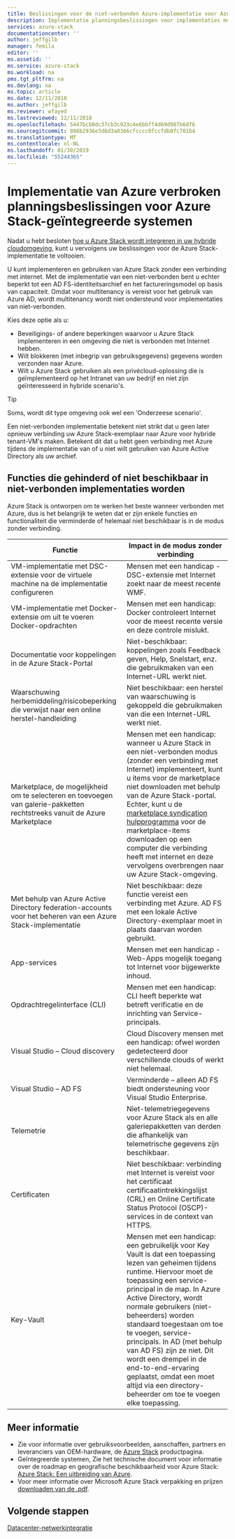 ```yaml
---
title: Beslissingen voor de niet-verbonden Azure-implementatie voor Azure Stack-geïntegreerde systemen | Microsoft Docs
description: Implementatie planningsbeslissingen voor implementaties met meerdere knooppunten verbonden met een Azure Stack Azure bepalen.
services: azure-stack
documentationcenter: ''
author: jeffgilb
manager: femila
editor: ''
ms.assetid: ''
ms.service: azure-stack
ms.workload: na
pms.tgt_pltfrm: na
ms.devlang: na
ms.topic: article
ms.date: 12/11/2018
ms.author: jeffgilb
ms.reviewer: wfayed
ms.lastreviewed: 12/11/2018
ms.openlocfilehash: 5447bcb0dc37cb3c923c4e6bbff4d69d987b6df6
ms.sourcegitcommit: 898b2936e3d6d3a8366cfcccc0fccfdb0fc781b4
ms.translationtype: MT
ms.contentlocale: nl-NL
ms.lasthandoff: 01/30/2019
ms.locfileid: "55244365"
---
```

# <a name="azure-disconnected-deployment-planning-decisions-for-azure-stack-integrated-systems"></a>Implementatie van Azure verbroken planningsbeslissingen voor Azure Stack-geïntegreerde systemen
Nadat u hebt besloten [hoe u Azure Stack wordt integreren in uw hybride cloudomgeving](azure-stack-connection-models.md), kunt u vervolgens uw beslissingen voor de Azure Stack-implementatie te voltooien.

U kunt implementeren en gebruiken van Azure Stack zonder een verbinding met internet. Met de implementatie van een niet-verbonden bent u echter beperkt tot een AD FS-identiteitsarchief en het factureringsmodel op basis van capaciteit. Omdat voor multitenancy is vereist voor het gebruik van Azure AD, wordt multitenancy wordt niet ondersteund voor implementaties van niet-verbonden. 

Kies deze optie als u:
- Beveiligings- of andere beperkingen waarvoor u Azure Stack implementeren in een omgeving die niet is verbonden met Internet hebben.
- Wilt blokkeren (met inbegrip van gebruiksgegevens) gegevens worden verzonden naar Azure.
- Wilt u Azure Stack gebruiken als een privécloud-oplossing die is geïmplementeerd op het Intranet van uw bedrijf en niet zijn geïnteresseerd in hybride scenario's.

> [!TIP]
> Soms, wordt dit type omgeving ook wel een 'Onderzeese scenario'.

Een niet-verbonden implementatie betekent niet strikt dat u geen later opnieuw verbinding uw Azure Stack-exemplaar naar Azure voor hybride tenant-VM's maken. Betekent dit dat u hebt geen verbinding met Azure tijdens de implementatie van of u niet wilt gebruiken van Azure Active Directory als uw archief.

## <a name="features-that-are-impaired-or-unavailable-in-disconnected-deployments"></a>Functies die gehinderd of niet beschikbaar in niet-verbonden implementaties worden 
Azure Stack is ontworpen om te werken het beste wanneer verbonden met Azure, dus is het belangrijk te weten dat er zijn enkele functies en functionaliteit die verminderde of helemaal niet beschikbaar is in de modus zonder verbinding. 

|Functie|Impact in de modus zonder verbinding|
|-----|-----|
|VM-implementatie met DSC-extensie voor de virtuele machine na de implementatie configureren|Mensen met een handicap - DSC-extensie met Internet zoekt naar de meest recente WMF.|
|VM-implementatie met Docker-extensie om uit te voeren Docker-opdrachten|Mensen met een handicap: Docker controleert Internet voor de meest recente versie en deze controle mislukt.|
|Documentatie voor koppelingen in de Azure Stack-Portal|Niet-beschikbaar: koppelingen zoals Feedback geven, Help, Snelstart, enz. die gebruikmaken van een Internet-URL werkt niet.|
|Waarschuwing herbemiddeling/risicobeperking die verwijst naar een online herstel-handleiding|Niet beschikbaar: een herstel van waarschuwing is gekoppeld die gebruikmaken van die een Internet-URL werkt niet.|
|Marketplace, de mogelijkheid om te selecteren en toevoegen van galerie-pakketten rechtstreeks vanuit de Azure Marketplace|Mensen met een handicap: wanneer u Azure Stack in een niet-verbonden modus (zonder een verbinding met Internet) implementeert, kunt u items voor de marketplace niet downloaden met behulp van de Azure Stack-portal. Echter, kunt u de [marketplace syndication hulpprogramma](https://docs.microsoft.com/azure/azure-stack/azure-stack-download-azure-marketplace-item#download-marketplace-items-in-a-disconnected-or-a-partially-connected-scenario-with-limited-internet-connectivity) voor de marketplace-items downloaden op een computer die verbinding heeft met internet en deze vervolgens overbrengen naar uw Azure Stack-omgeving.|
|Met behulp van Azure Active Directory federation-accounts voor het beheren van een Azure Stack-implementatie|Niet beschikbaar: deze functie vereist een verbinding met Azure. AD FS met een lokale Active Directory-exemplaar moet in plaats daarvan worden gebruikt.|
|App-services|Mensen met een handicap - Web-Apps mogelijk toegang tot Internet voor bijgewerkte inhoud.|
|Opdrachtregelinterface (CLI)|Mensen met een handicap: CLI heeft beperkte wat betreft verificatie en de inrichting van Service-principals.|
|Visual Studio – Cloud discovery|Cloud Discovery mensen met een handicap: ofwel worden gedetecteerd door verschillende clouds of werkt niet helemaal.|
|Visual Studio – AD FS|Verminderde – alleen AD FS biedt ondersteuning voor Visual Studio Enterprise.
Telemetrie|Niet-telemetriegegevens voor Azure Stack als en alle galeriepakketten van derden die afhankelijk van telemetrische gegevens zijn beschikbaar.|
|Certificaten|Niet beschikbaar: verbinding met Internet is vereist voor het certificaat certificaatintrekkingslijst (CRL) en Online Certificate Status Protocol (OSCP)-services in de context van HTTPS.|
|Key-Vault|Mensen met een handicap: een gebruikelijk voor Key Vault is dat een toepassing lezen van geheimen tijdens runtime. Hiervoor moet de toepassing een service-principal in de map. In Azure Active Directory, wordt normale gebruikers (niet-beheerders) worden standaard toegestaan om toe te voegen, service-principals. In AD (met behulp van AD FS) zijn ze niet. Dit wordt een drempel in de end-to-end-ervaring geplaatst, omdat een moet altijd via een directory-beheerder om toe te voegen elke toepassing.| 

## <a name="learn-more"></a>Meer informatie
- Zie voor informatie over gebruiksvoorbeelden, aanschaffen, partners en leveranciers van OEM-hardware, de [Azure Stack](https://azure.microsoft.com/overview/azure-stack/) productpagina.
- Geïntegreerde systemen, Zie het technische document voor informatie over de roadmap en geografische beschikbaarheid voor Azure Stack: [Azure Stack: Een uitbreiding van Azure](https://azure.microsoft.com/resources/azure-stack-an-extension-of-azure/). 
- Voor meer informatie over Microsoft Azure Stack verpakking en prijzen [downloaden van de .pdf](https://azure.microsoft.com/mediahandler/files/resourcefiles/5bc3f30c-cd57-4513-989e-056325eb95e1/Azure-Stack-packaging-and-pricing-datasheet.pdf). 

## <a name="next-steps"></a>Volgende stappen
[Datacenter-netwerkintegratie](azure-stack-network.md)